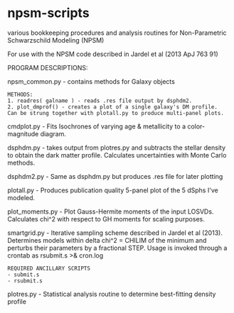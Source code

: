 npsm-scripts
============

various bookkeeping procedures and analysis routines for Non-Parametric Schwarzschild Modeling (NPSM)

For use with the NPSM code described in Jardel et al (2013 ApJ 763 91)


PROGRAM DESCRIPTIONS:

npsm_common.py - contains methods for Galaxy objects
  
    METHODS:
	1. readres( galname ) - reads .res file output by dsphdm2. 
	2. plot_dmprof() - creates a plot of a single galaxy's DM profile.  Can be strung together with plotall.py to produce multi-panel plots.

cmdplot.py - Fits Isochrones of varying age & metallicity to a color-magnitude
diagram.  

dsphdm.py - takes output from plotres.py and subtracts the stellar density to obtain the dark matter profile.  Calculates uncertainties with Monte Carlo methods.

dsphdm2.py - Same as dsphdm.py but produces .res file for later plotting

plotall.py - Produces publication quality 5-panel plot of the 5 dSphs I've modeled.

plot_moments.py - Plot Gauss-Hermite moments of the input LOSVDs.  Calculates
chi^2 with respect to GH moments for scaling purposes.

smartgrid.py - Iterative sampling scheme described in Jardel et al (2013).  Determines models within delta chi^2 = CHILIM of the minimum and perturbs their parameters by a fractional STEP.  Usage is invoked through a crontab as rsubmit.s >& cron.log

    REQUIRED ANCILLARY SCRIPTS
    - submit.s 
    - rsubmit.s

plotres.py - Statistical analysis routine to determine best-fitting density profile
